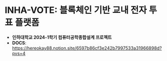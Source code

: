 # INHA-VOTE: 블록체인 기반 교내 전자 투표 플랫폼
- **인하대학교 2024-1학기 컴퓨터공학종합설계 프로젝트** 
- **DOCS**: https://hereokay88.notion.site/6597b86cf3e242b7997533a31966898d?pvs=4
